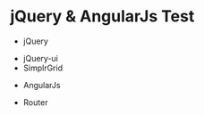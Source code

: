 jQuery & AngularJs Test
=======================

- jQuery
*  jQuery-ui
*  SimplrGrid
- AngularJs
*  Router

